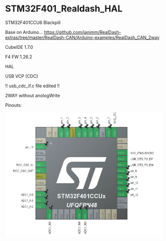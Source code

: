 # STM32F401_Realdash_HAL
STM32F401CCU6 Blackpill 

Base on Arduino... https://github.com/janimm/RealDash-extras/tree/master/RealDash-CAN/Arduino-examples/RealDash_CAN_2way

CubeIDE 1.7.0

F4 FW 1.26.2

HAL

USB VCP (CDC) 

!! usb_cdc_if.c file edited !!

2WAY without anologWrite

Pinouts:

![alt text](https://github.com/osos11-Git/STM32F401_Realdash_HAL/blob/main/F401_RealDash_deneme1/f4_pinout.JPG?raw=true)



